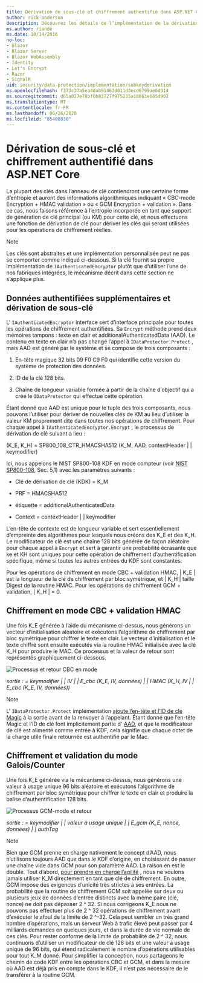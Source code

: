 ```yaml
---
title: Dérivation de sous-clé et chiffrement authentifié dans ASP.NET Core
author: rick-anderson
description: Découvrez les détails de l’implémentation de la dérivation des sous-clés de protection des données ASP.NET Core et du chiffrement authentifié.
ms.author: riande
ms.date: 10/14/2016
no-loc:
- Blazor
- Blazor Server
- Blazor WebAssembly
- Identity
- Let's Encrypt
- Razor
- SignalR
uid: security/data-protection/implementation/subkeyderivation
ms.openlocfilehash: f373c37a5ea4dab91463d011d3ecd6799ae6d014
ms.sourcegitcommit: d65a027e78bf0b83727f975235a18863e685d902
ms.translationtype: MT
ms.contentlocale: fr-FR
ms.lasthandoff: 06/26/2020
ms.locfileid: "85408030"
---
```

# <a name="subkey-derivation-and-authenticated-encryption-in-aspnet-core"></a>Dérivation de sous-clé et chiffrement authentifié dans ASP.NET Core

<a name="data-protection-implementation-subkey-derivation"></a>

La plupart des clés dans l’anneau de clé contiendront une certaine forme d’entropie et auront des informations algorithmiques indiquant « CBC-mode Encryption + HMAC validation » ou « GCM Encryption + validation ». Dans ce cas, nous faisons référence à l’entropie incorporée en tant que support de génération de clé principal (ou KM) pour cette clé, et nous effectuons une fonction de dérivation de clé pour dériver les clés qui seront utilisées pour les opérations de chiffrement réelles.

> [!NOTE]
> Les clés sont abstraites et une implémentation personnalisée peut ne pas se comporter comme indiqué ci-dessous. Si la clé fournit sa propre implémentation de `IAuthenticatedEncryptor` plutôt que d’utiliser l’une de nos fabriques intégrées, le mécanisme décrit dans cette section ne s’applique plus.

<a name="data-protection-implementation-subkey-derivation-aad"></a>

## <a name="additional-authenticated-data-and-subkey-derivation"></a>Données authentifiées supplémentaires et dérivation de sous-clé

L' `IAuthenticatedEncryptor` interface sert d’interface principale pour toutes les opérations de chiffrement authentifiées. Sa `Encrypt` méthode prend deux mémoires tampons : texte en clair et additionalAuthenticatedData (AAD). Le contenu en texte en clair n’a pas changé l’appel à `IDataProtector.Protect` , mais AAD est généré par le système et se compose de trois composants :

1. En-tête magique 32 bits 09 F0 C9 F0 qui identifie cette version du système de protection des données.

2. ID de la clé 128 bits.

3. Chaîne de longueur variable formée à partir de la chaîne d’objectif qui a créé le `IDataProtector` qui effectue cette opération.

Étant donné que AAD est unique pour le tuple des trois composants, nous pouvons l’utiliser pour dériver de nouvelles clés de KM au lieu d’utiliser la valeur KM proprement dite dans toutes nos opérations de chiffrement. Pour chaque appel à `IAuthenticatedEncryptor.Encrypt` , le processus de dérivation de clé suivant a lieu :

(K_E, K_H) = SP800_108_CTR_HMACSHA512 (K_M, AAD, contextHeader | | keymodifier)

Ici, nous appelons le NIST SP800-108 KDF en mode compteur (voir [NIST SP800-108](https://nvlpubs.nist.gov/nistpubs/Legacy/SP/nistspecialpublication800-108.pdf), Sec. 5,1) avec les paramètres suivants :

* Clé de dérivation de clé (KDK) = K_M

* PRF = HMACSHA512

* étiquette = additionalAuthenticatedData

* Context = contextHeader | | keymodifier

L’en-tête de contexte est de longueur variable et sert essentiellement d’empreinte des algorithmes pour lesquels nous créons des K_E et des K_H. Le modificateur de clé est une chaîne 128 bits générée de façon aléatoire pour chaque appel à `Encrypt` et sert à garantir une probabilité écrasante que ke et KH sont uniques pour cette opération de chiffrement d’authentification spécifique, même si toutes les autres entrées du KDF sont constantes.

Pour les opérations de chiffrement en mode CBC + validation HMAC, | K_E | est la longueur de la clé de chiffrement par bloc symétrique, et | K_H | taille Digest de la routine HMAC. Pour les opérations de chiffrement GCM + validation, | K_H | = 0.

## <a name="cbc-mode-encryption--hmac-validation"></a>Chiffrement en mode CBC + validation HMAC

Une fois K_E générée à l’aide du mécanisme ci-dessus, nous générons un vecteur d’initialisation aléatoire et exécutons l’algorithme de chiffrement par bloc symétrique pour chiffrer le texte en clair. Le vecteur d’initialisation et le texte chiffré sont ensuite exécutés via la routine HMAC initialisée avec la clé K_H pour produire le MAC. Ce processus et la valeur de retour sont représentés graphiquement ci-dessous.

![Processus et retour CBC en mode](subkeyderivation/_static/cbcprocess.png)

*sortie : = keymodifier | | IV | | E_cbc (K_E, IV, données) | | HMAC (K_H, IV | | E_cbc (K_E, IV, données))*

> [!NOTE]
> L' `IDataProtector.Protect` implémentation [ajoute l’en-tête et l’ID de clé Magic](xref:security/data-protection/implementation/authenticated-encryption-details) à la sortie avant de la renvoyer à l’appelant. Étant donné que l’en-tête Magic et l’ID de clé font implicitement partie d' [AAD](xref:security/data-protection/implementation/subkeyderivation#data-protection-implementation-subkey-derivation-aad), et que le modificateur de clé est alimenté comme entrée à KDF, cela signifie que chaque octet de la charge utile finale retournée est authentifié par le Mac.

## <a name="galoiscounter-mode-encryption--validation"></a>Chiffrement et validation du mode Galois/Counter

Une fois K_E générée via le mécanisme ci-dessus, nous générons une valeur à usage unique 96 bits aléatoire et exécutons l’algorithme de chiffrement par bloc symétrique pour chiffrer le texte en clair et produire la balise d’authentification 128 bits.

![Processus GCM-mode et retour](subkeyderivation/_static/galoisprocess.png)

*sortie : = keymodifier | | valeur à usage unique | | E_gcm (K_E, nonce, données) | | authTag*

> [!NOTE]
> Bien que GCM prenne en charge nativement le concept d’AAD, nous n’utilisons toujours AAD que dans le KDF d’origine, en choisissant de passer une chaîne vide dans GCM pour son paramètre AAD. La raison en est le double. Tout d’abord, [pour prendre en charge l’agilité](xref:security/data-protection/implementation/context-headers#data-protection-implementation-context-headers) , nous ne voulons jamais utiliser K_M directement en tant que clé de chiffrement. En outre, GCM impose des exigences d’unicité très strictes à ses entrées. La probabilité que la routine de chiffrement GCM soit appelée sur deux ou plusieurs jeux de données d’entrée distincts avec la même paire (clé, nonce) ne doit pas dépasser 2 ^ 32. Si nous corrigeons K_E nous ne pouvons pas effectuer plus de 2 ^ 32 opérations de chiffrement avant d’exécuter le afoul de la limite de 2 ^-32. Cela peut sembler un très grand nombre d’opérations, mais un serveur Web à trafic élevé peut passer par 4 milliards demandes en quelques jours, et dans la durée de vie normale de ces clés. Pour rester conforme de la limite de probabilité de 2 ^ 32, nous continuons d’utiliser un modificateur de clé 128 bits et une valeur à usage unique de 96 bits, qui étend radicalement le nombre d’opérations utilisables pour tout K_M donné. Pour simplifier la conception, nous partageons le chemin de code KDF entre les opérations CBC et GCM, et dans la mesure où AAD est déjà pris en compte dans le KDF, il n’est pas nécessaire de le transférer à la routine GCM.
